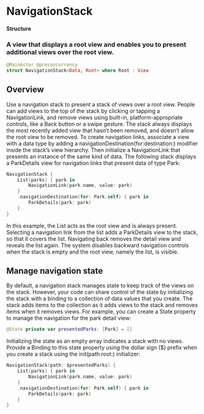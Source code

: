 # NavigationStack
#### Structure

### A view that displays a root view and enables you to present additional views over the root view.

```swift
@MainActor @preconcurrency
struct NavigationStack<Data, Root> where Root : View
```

## Overview
Use a navigation stack to present a stack of views over a root view. People can add views to the top of the stack by clicking or tapping a NavigationLink, and remove views using built-in, platform-appropriate controls, like a Back button or a swipe gesture. The stack always displays the most recently added view that hasn’t been removed, and doesn’t allow the root view to be removed.
To create navigation links, associate a view with a data type by adding a navigationDestination(for:destination:) modifier inside the stack’s view hierarchy. Then initialize a NavigationLink that presents an instance of the same kind of data. The following stack displays a ParkDetails view for navigation links that present data of type Park:

```swift
NavigationStack {
    List(parks) { park in
        NavigationLink(park.name, value: park)
    }
    .navigationDestination(for: Park.self) { park in
        ParkDetails(park: park)
    }
}
```

In this example, the List acts as the root view and is always present. Selecting a navigation link from the list adds a ParkDetails view to the stack, so that it covers the list. Navigating back removes the detail view and reveals the list again. The system disables backward navigation controls when the stack is empty and the root view, namely the list, is visible.

## Manage navigation state
By default, a navigation stack manages state to keep track of the views on the stack. However, your code can share control of the state by initializing the stack with a binding to a collection of data values that you create. The stack adds items to the collection as it adds views to the stack and removes items when it removes views. For example, you can create a State property to manage the navigation for the park detail view:

```swift
@State private var presentedParks: [Park] = []
```

Initializing the state as an empty array indicates a stack with no views. Provide a Binding to this state property using the dollar sign ($) prefix when you create a stack using the init(path:root:) initializer:
```swift
NavigationStack(path: $presentedParks) {
    List(parks) { park in
        NavigationLink(park.name, value: park)
    }
    .navigationDestination(for: Park.self) { park in
        ParkDetails(park: park)
    }
}
```




